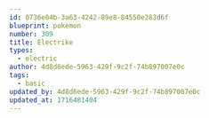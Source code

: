 ```yaml
---
id: 0736e04b-3a63-4242-89e8-84550e283d6f
blueprint: pokemon
number: 309
title: Electrike
types:
  - electric
author: 4d8d6ede-5963-429f-9c2f-74b897007e0c
tags:
  - basic
updated_by: 4d8d6ede-5963-429f-9c2f-74b897007e0c
updated_at: 1716481404
---
```

